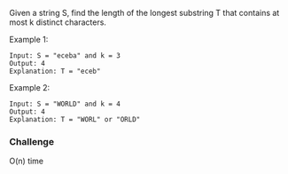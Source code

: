 Given a string S, find the length of the longest substring T that contains at most k distinct characters.

Example 1:
```
Input: S = "eceba" and k = 3
Output: 4
Explanation: T = "eceb"
```
Example 2:
```
Input: S = "WORLD" and k = 4
Output: 4
Explanation: T = "WORL" or "ORLD"
```
### Challenge
O(n) time